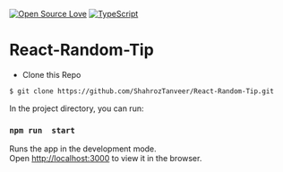 [![Open Source Love](https://badges.frapsoft.com/os/v1/open-source.png?v=103)](https://github.com/ellerbrock/open-source-badges/)
[![TypeScript](https://badges.frapsoft.com/typescript/love/typescript.png?v=101)](https://github.com/ellerbrock/typescript-badges/)
# React-Random-Tip

* Clone this Repo
```bash
$ git clone https://github.com/ShahrozTanveer/React-Random-Tip.git
```

In the project directory, you can run:

### `npm run  start`

Runs the app in the development mode.<br />
Open [http://localhost:3000](http://localhost:3000) to view it in the browser.
